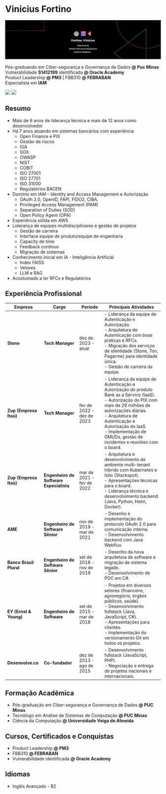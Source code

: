 
# Vinicius Fortino
![capa](https://github.com/viniciusfortino/viniciusfortino/blob/main/src/Banner%20para%20Linkedin%20Tecnologia%20em%20Preto.png)

Pós-graduando em Ciber-segurança e Governança de Dados **@ Puc Minas**  
Vulnerabilidade **S1412199** identificada **@ Oracle Academy**  
Product Leadership **@ PM3** | FBB310 **@ FEBRABAN**  
Especialista em **IAM**

<div> 
  <a href = "mailto:vinicius.fortino@gmail.com"><img src="https://img.shields.io/badge/-Gmail-%23333?style=for-the-badge&logo=gmail&logoColor=white" target="_blank"></a>
  <a href="https://www.linkedin.com/in/vinicius-fortino" target="_blank"><img src="https://img.shields.io/badge/-LinkedIn-%230077B5?style=for-the-badge&logo=linkedin&logoColor=white" target="_blank"></a>  
</div>

## Resumo

- Mais de 6 anos de liderança técnica e mais de 12 anos como desenvolvedor
- Há 7 anos atuando em sistemas bancários com experiência
	- Open Finance e PIX
	- Gestão de riscos
	- IGA
	- SOX
	- OWASP
	- NIST
	- COBIT
	- ISO 27001
	- ISO 27701
	- ISO 31000
	- Regulatórios BACEN
- Domínio em IAM - Identity and Access Management e Autorização
	- OAuth 2.0, OpenID, FAPI, FIDO2, CIBA.
	- Privileged Access Management (PAM)
	- Separation of Duties (SOD)
	- Open Policy Agent (OPA)
- Experiência sólida em AWS
- Liderança de equipes multidisciplinares e gestão de projetos
	- Gestão de carreira
	- Interface equipe de produto/equipe de engenharia
	- Capacity de time
	- Feedback contínuo
	- Migração de sistemas
- Conhecimento inicial em IA - Inteligência Artificial
	- Index FAISS
	- Vetores
	- LLM e RAG
- Acostumado a ler RFCs e Regulatórios 


## Experiência Profissional

| Empresa                  | Cargo                         | Período                     | Principais Atividades |
| ------------------------- | ----------------------------- | ---------------------------- | --------------------- |
| **Stone**                 | **Tech Manager**              | dez de 2023 - atual          | - Liderança da equipe de Autenticação e Autorização.<br>- Arquitetura de Autenticação com boas práticas e RFCs.<br>- Migração dos serviços de identidade (Stone, Ton, Pagarme) para identidade única.<br>- Gestão de carreira da equipe. |
| **Zup (Empresa Itaú)**    | **Tech Manager**              | fev de 2022 - dez de 2023    | - Liderança da equipe de Autenticação e Autorização do produto Bank as a Service (IaaS).<br>- Autorização do PIX com mais de 29 milhões de autorizações diárias.<br>- Arquitetura de Autenticação e Autorização do IaaS.<br>- Implementação de GMUDs, gestão de incidentes e reuniões com o board. |
| **Zup (Empresa Itaú)**    | **Engenheiro de Software Especialista** | mar de 2021 - fev de 2022    | - Arquitetura e desenvolvimento de ambiente multi-tenant híbrido com Kubernetes e Istio (Stackspot).<br>- Apresentações técnicas para o board.<br>- Liderança técnica e desenvolvimento backend (Java, Python, Helm, Docker). |
| **AME**                   | **Engenheiro de Software Sênior** | nov de 2019 - mar de 2021    | - Desenho e implementação do protocolo OAuth 2.0 para comunicação interna.<br>- Desenvolvimento backend com Java Webflux. |
| **Banco Brasil Plural**   | **Engenheiro de Software Sênior** | set de 2018 - nov de 2019    | - Desenho da nova arquitetura de software e migração de sistema legado.<br>- Desenvolvimento de POC em C#. |
| **EY (Ernst & Young)**    | **Engenheiro de Software**    | set de 2015 - mar de 2018    | - Projetos em diversos setores (financeiro, agronegócio, órgãos públicos, saúde).<br>- Desenvolvimento fullstack (Java, JavaScript, C#).<br>- Apresentações para clientes.<br>- Implementação do versionamento Git em todos os projetos. |
| **Desenvolve.co**         | **Co-fundador**               | dez de 2013 - ago de 2015    | - Desenvolvimento fullstack (JavaScript, PHP).<br>- Negociação e entrega de projetos nacionais e internacionais. |



## Formação Acadêmica

- Pós-graduação em Ciber-segurança e Governança de Dados **@ PUC Minas**
- Tecnólogo em Análise de Sistemas de Computação **@ PUC Minas**
- Ciência da Computação **@ Universidade Veiga de Almeida**

## Cursos, Certificados e Conquistas

- Product Leadership **@ PM3**
- FBB310 **@ FEBRABAN**
- Vulnerabilidade identificada **@ Oracle Academy**

## Idiomas

- Inglês Avançado - B2
